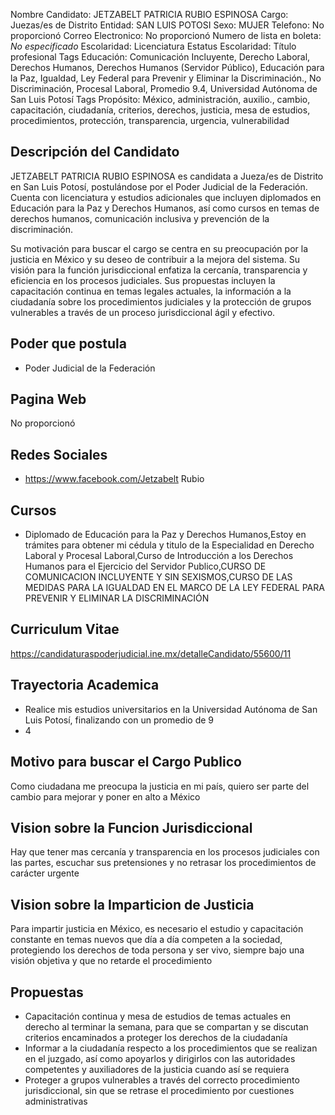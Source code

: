 Nombre Candidato: JETZABELT PATRICIA RUBIO ESPINOSA
Cargo: Juezas/es de Distrito
Entidad: SAN LUIS POTOSI
Sexo: MUJER
Telefono: No proporcionó
Correo Electronico: No proporcionó
Numero de lista en boleta: *No especificado*
Escolaridad: Licenciatura
Estatus Escolaridad: Título profesional
Tags Educación: Comunicación Incluyente, Derecho Laboral, Derechos Humanos, Derechos Humanos (Servidor Público), Educación para la Paz, Igualdad, Ley Federal para Prevenir y Eliminar la Discriminación., No Discriminación, Procesal Laboral, Promedio 9.4, Universidad Autónoma de San Luis Potosí
Tags Propósito: México, administración, auxilio., cambio, capacitación, ciudadanía, criterios, derechos, justicia, mesa de estudios, procedimientos, protección, transparencia, urgencia, vulnerabilidad


## Descripción del Candidato 

JETZABELT PATRICIA RUBIO ESPINOSA es candidata a Jueza/es de Distrito en San Luis Potosí, postulándose por el Poder Judicial de la Federación. Cuenta con licenciatura y estudios adicionales que incluyen diplomados en Educación para la Paz y Derechos Humanos, así como cursos en temas de derechos humanos, comunicación inclusiva y prevención de la discriminación.

Su motivación para buscar el cargo se centra en su preocupación por la justicia en México y su deseo de contribuir a la mejora del sistema. Su visión para la función jurisdiccional enfatiza la cercanía, transparencia y eficiencia en los procesos judiciales. Sus propuestas incluyen la capacitación continua en temas legales actuales, la información a la ciudadanía sobre los procedimientos judiciales y la protección de grupos vulnerables a través de un proceso jurisdiccional ágil y efectivo.


## Poder que postula

- Poder Judicial de la Federación


## Pagina Web

No proporcionó


## Redes Sociales

- https://www.facebook.com/Jetzabelt Rubio


## Cursos

- Diplomado de Educación para la Paz y Derechos Humanos,Estoy en trámites para obtener mi cédula y titulo de la Especialidad en Derecho Laboral y Procesal Laboral,Curso de Introducción a los Derechos Humanos para el Ejercicio del Servidor Publico,CURSO DE COMUNICACION INCLUYENTE Y SIN SEXISMOS,CURSO DE LAS MEDIDAS PARA LA IGUALDAD EN EL MARCO DE LA LEY FEDERAL PARA PREVENIR Y ELIMINAR LA DISCRIMINACIÓN


## Curriculum Vitae

https://candidaturaspoderjudicial.ine.mx/detalleCandidato/55600/11


## Trayectoria Academica

- Realice mis estudios universitarios en la Universidad Autónoma de San Luis Potosí, finalizando con un promedio de 9
- 4


## Motivo para buscar el Cargo Publico

Como ciudadana me preocupa la justicia en mi país, quiero ser parte del cambio para mejorar y poner en alto a México


## Vision sobre la Funcion Jurisdiccional

Hay que tener mas cercanía y transparencia en los procesos judiciales con las partes, escuchar sus pretensiones y no retrasar los procedimientos de carácter urgente


## Vision sobre la Imparticion de Justicia

Para impartir justicia en México, es necesario el estudio y capacitación constante en temas nuevos que día a día competen a la sociedad, protegiendo los derechos de toda persona y ser vivo, siempre bajo una visión objetiva y que no retarde el procedimiento


## Propuestas

- Capacitación continua y mesa de estudios de temas actuales en derecho al terminar la semana, para que se compartan y se discutan criterios encaminados a proteger los derechos de la ciudadanía
- Informar a la ciudadanía respecto a los procedimientos que se realizan en el juzgado, así como apoyarlos y dirigirlos con las autoridades competentes y auxiliadores de la justicia cuando así se requiera
- Proteger a grupos vulnerables a través del correcto procedimiento jurisdiccional, sin que se retrase el procedimiento por cuestiones administrativas

